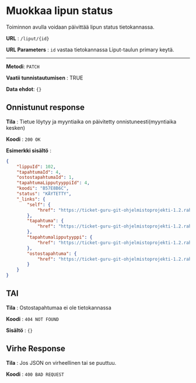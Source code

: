 # Muokkaa lipun status

Toiminnon avulla voidaan päivittää lipun status tietokannassa.

**URL** : `/liput/{id}`

**URL Parameters** : `id` vastaa tietokannassa Liput-taulun primary keytä.

---

**Metodi**: `PATCH`

**Vaatii tunnistautumisen** : TRUE

**Data ehdot**: `{}`



## Onnistunut response

**Tila** : Tietue löytyy ja myyntiaika on päivitetty onnistuneesti(myyntiaika kesken)

**Koodi** : `200 OK`

**Esimerkki sisältö** :
```json
{
    "lippuId": 102,
    "tapahtumaId": 4,
    "ostostapahtumaId": 1,
    "tapahtumaLipputyyppiId": 4,
    "koodi": "B57E8B6C",
    "status": "KÄYTETTY",
    "_links": {
        "self": {
            "href": "https://ticket-guru-git-ohjelmistoprojekti-1.2.rahtiapp.fi/liput/102"
        },
        "tapahtuma": {
            "href": "https://ticket-guru-git-ohjelmistoprojekti-1.2.rahtiapp.fi/tapahtumat/4"
        },
        "tapahtumalipputyyppi": {
            "href": "https://ticket-guru-git-ohjelmistoprojekti-1.2.rahtiapp.fi/tapahtumalipputyypit/4"
        },
        "ostostapahtuma": {
            "href": "https://ticket-guru-git-ohjelmistoprojekti-1.2.rahtiapp.fi/ostostapahtumat/1"
        }
    }
}
```

## TAI

**Tila** : Ostostapahtumaa ei ole tietokannassa

**Koodi** : `404 NOT FOUND`

**Sisältö** : `{}`

## Virhe Response

**Tila** : Jos JSON on virheellinen tai se puuttuu.

**Koodi** : `400 BAD REQUEST`
